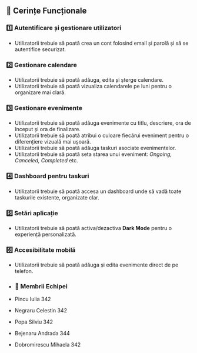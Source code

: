 ## 📌 Cerințe Funcționale

### 1️⃣ Autentificare și gestionare utilizatori
- Utilizatorii trebuie să poată crea un cont folosind email și parolă și să se autentifice securizat.

### 2️⃣ Gestionare calendare
- Utilizatorii trebuie să poată adăuga, edita și șterge calendare.
- Utilizatorii trebuie să poată vizualiza calendarele pe luni pentru o organizare mai clară.

### 3️⃣ Gestionare evenimente
- Utilizatorii trebuie să poată adăuga evenimente cu titlu, descriere, ora de început și ora de finalizare.
- Utilizatorii trebuie să poată atribui o culoare fiecărui eveniment pentru o diferențiere vizuală mai ușoară.
- Utilizatorii trebuie să poată adăuga taskuri asociate evenimentelor.
- Utilizatorii trebuie să poată seta starea unui eveniment: *Ongoing, Canceled, Completed* etc.

### 4️⃣ Dashboard pentru taskuri
- Utilizatorii trebuie să poată accesa un dashboard unde să vadă toate taskurile existente, organizate clar.

### 5️⃣ Setări aplicație
- Utilizatorii trebuie să poată activa/dezactiva **Dark Mode** pentru o experiență personalizată.

### 6️⃣ Accesibilitate mobilă
- Utilizatorii trebuie să poată adăuga și edita evenimente direct de pe telefon.

- ### 👥 Membrii Echipei
- Pincu Iulia 342
- Negraru Celestin 342
- Popa Silviu 342
- Bejenaru Andrada 344
- Dobromirescu Mihaela 342

